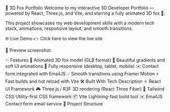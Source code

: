 🦊 3D Fox Portfolio
Welcome to my interactive 3D Developer Portfolio — powered by React, Three.js, and Vite, and starring a fully animated 3D fox 🦊.

This project showcases my web development skills with a modern tech stack, animations, responsive layout, and smooth transitions.

🌐 Live Demo
👉 Click here to view the live site

📸 Preview
screenshot

✨ Features
🦊 Animated 3D fox model (GLB format)
🌈 Beautiful gradients and soft UI animations
📱 Fully responsive (desktop, tablet, mobile)
✉️ Contact form integrated with EmailJS
💡 Smooth transitions using Framer Motion
⚡ Fast builds and hot reload with Vite
🛠️ Built With
Tech	Description
⚛️ React	UI Framework
🎮 Three.js / R3F	3D rendering (React Three Fiber)
💨 Tailwind CSS	Utility-first CSS framework
📦 Vite	Lightning-fast build tool
✉️ EmailJS	Contact form email service
📁 Project Structure
